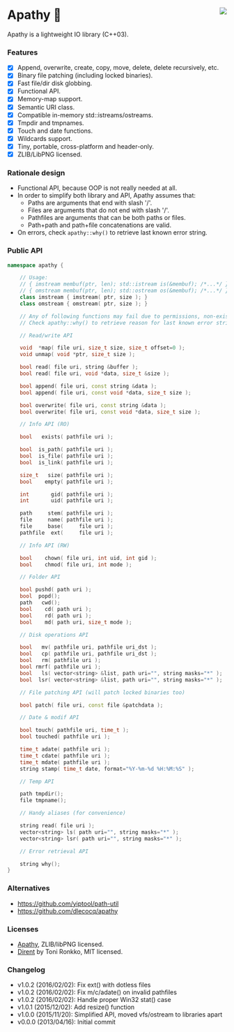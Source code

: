 Apathy :floppy_disk: <a href="https://travis-ci.org/r-lyeh/apathy"><img src="https://api.travis-ci.org/r-lyeh/apathy.svg?branch=master" align="right" /></a>
====

Apathy is a lightweight IO library (C++03).

### Features
- [x] Append, overwrite, create, copy, move, delete, delete recursively, etc.
- [x] Binary file patching (including locked binaries).
- [x] Fast file/dir disk globbing.
- [x] Functional API.
- [x] Memory-map support.
- [x] Semantic URI class.
- [x] Compatible in-memory std::istreams/ostreams.
- [x] Tmpdir and tmpnames.
- [x] Touch and date functions.
- [x] Wildcards support.
- [x] Tiny, portable, cross-platform and header-only.
- [x] ZLIB/LibPNG licensed.

### Rationale design
- Functional API, because OOP is not really needed at all.
- In order to simplify both library and API, Apathy assumes that:
  - Paths are arguments that end with slash '/'.
  - Files are arguments that do not end with slash '/'.
  - Pathfiles are arguments that can be both paths or files.
  - Path+path and path+file concatenations are valid.
- On errors, check `apathy::why()` to retrieve last known error string.

### Public API
```c++
namespace apathy {

    // Usage:
    // { imstream membuf(ptr, len); std::istream is(&membuf); /*...*/ }
    // { omstream membuf(ptr, len); std::ostream os(&membuf); /*...*/ }
    class imstream { imstream( ptr, size ); }
    class omstream { omstream( ptr, size ); }

    // Any of following functions may fail due to permissions, non-existing path, etc
    // Check apathy::why() to retrieve reason for last known error string.

    // Read/write API

    void  *map( file uri, size_t size, size_t offset=0 );
    void unmap( void *ptr, size_t size );

    bool read( file uri, string &buffer );
    bool read( file uri, void *data, size_t &size );

    bool append( file uri, const string &data );
    bool append( file uri, const void *data, size_t size );

    bool overwrite( file uri, const string &data );
    bool overwrite( file uri, const void *data, size_t size );

    // Info API (RO)

    bool   exists( pathfile uri );

    bool  is_path( pathfile uri );
    bool  is_file( pathfile uri );
    bool  is_link( pathfile uri );

    size_t   size( pathfile uri );
    bool    empty( pathfile uri );

    int       gid( pathfile uri );
    int       uid( pathfile uri );

    path     stem( pathfile uri );
    file     name( pathfile uri );
    file     base(     file uri );
    pathfile  ext(     file uri );

    // Info API (RW)

    bool    chown( file uri, int uid, int gid );
    bool    chmod( file uri, int mode );

    // Folder API

    bool pushd( path uri );
    bool  popd();
    path   cwd();
    bool    cd( path uri );
    bool    rd( path uri );
    bool    md( path uri, size_t mode );

    // Disk operations API

    bool   mv( pathfile uri, pathfile uri_dst );
    bool   cp( pathfile uri, pathfile uri_dst );
    bool   rm( pathfile uri );
    bool rmrf( pathfile uri );
    bool   ls( vector<string> &list, path uri="", string masks="*" );
    bool  lsr( vector<string> &list, path uri="", string masks="*" );

    // File patching API (will patch locked binaries too)

    bool patch( file uri, const file &patchdata );

    // Date & modif API

    bool touch( pathfile uri, time_t );
    bool touched( pathfile uri );

    time_t adate( pathfile uri );
    time_t cdate( pathfile uri );
    time_t mdate( pathfile uri );
    string stamp( time_t date, format="%Y-%m-%d %H:%M:%S" );

    // Temp API

    path tmpdir();
    file tmpname();

    // Handy aliases (for convenience)

    string read( file uri );
    vector<string> ls( path uri="", string masks="*" );
    vector<string> lsr( path uri="", string masks="*" );

    // Error retrieval API

    string why();
}
```

### Alternatives
- https://github.com/yiptool/path-util
- https://github.com/dlecocq/apathy

### Licenses
- [Apathy](https://github.com/r-lyeh/apathy), ZLIB/libPNG licensed.
- [Dirent](http://softagalleria.net/dirent.php) by Toni Ronkko, MIT licensed.

### Changelog
- v1.0.2 (2016/02/02): Fix ext() with dotless files
- v1.0.2 (2016/02/02): Fix m/c/adate() on invalid pathfiles
- v1.0.2 (2016/02/02): Handle proper Win32 stat() case
- v1.0.1 (2015/12/02): Add resize() function
- v1.0.0 (2015/11/20): Simplified API, moved vfs/ostream to libraries apart
- v0.0.0 (2013/04/16): Initial commit

